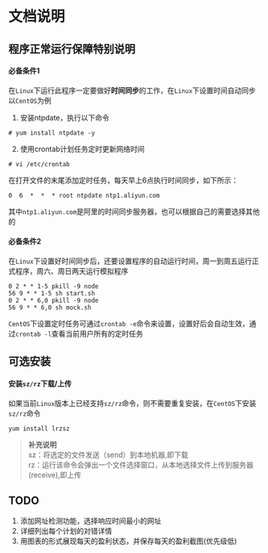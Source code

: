 文档说明
========

## 程序正常运行保障特别说明
#### 必备条件1
在`Linux`下运行此程序一定要做好**时间同步**的工作，在`Linux`下设置时间自动同步
以`CentOS`为例
1. 安装ntpdate，执行以下命令
```shell
# yum install ntpdate -y
```
2. 使用crontab计划任务定时更新网络时间
```shell
# vi /etc/crontab
```
在打开文件的末尾添加定时任务，每天早上6点执行时间同步，如下所示：
```shell
0  6  *  *  * root ntpdate ntp1.aliyun.com
```
 其中`ntp1.aliyun.com`是阿里的时间同步服务器，也可以根据自己的需要选择其他的
#### 必备条件2
在`Linux`下设置好时间同步后，还要设置程序的自动运行时间，周一到周五运行正式程序，周六、周日两天运行模拟程序
```shell
0 2 * * 1-5 pkill -9 node
56 9 * * 1-5 sh start.sh
0 2 * * 6,0 pkill -9 node
56 9 * * 6,0 sh mock.sh
```
`CentOS`下设置定时任务可通过`crontab -e`命令来设置，设置好后会自动生效，通过`crontab -l`查看当前用户所有的定时任务

## 可选安装
#### 安装`sz/rz`下载/上传
如果当前`Linux`版本上已经支持`sz/rz`命令，则不需要重复安装，在`CentOS`下安装`sz/rz`命令
```shell
yum install lrzsz
```
> **补充说明**   
> sz：将选定的文件发送（send）到本地机器,即下载  
> rz：运行该命令会弹出一个文件选择窗口，从本地选择文件上传到服务器(receive),即上传

## TODO

1. 添加网址检测功能，选择响应时间最小的网址
2. 详细列出每个计划的对错详情
3. 用图表的形式展现每天的盈利状态，并保存每天的盈利截图(优先级低)